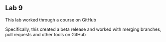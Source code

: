 ## Lab 9

This lab worked through a course on GitHub

Specifically, this created a beta release and worked with merging branches, pull requests and other tools on GitHub
